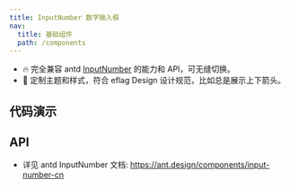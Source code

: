 ```yaml
---
title: InputNumber 数字输入框
nav:
  title: 基础组件
  path: /components
---
```


- 🔥 完全兼容 antd [InputNumber](https://ant.design/components/input-number-cn) 的能力和 API，可无缝切换。
- 💄 定制主题和样式，符合 eflag Design 设计规范，比如总是展示上下箭头。

## 代码演示

<code src="./demo/basic.tsx" title="基本" description="数字输入框"></code>

<code src="./demo/addon.tsx" title="前置/后置标签" description="用于配置一些固定组合。"></code>

<code src="./demo/formatter.tsx" title="格式化展示" description="通过 `formatter` 格式化数字，以展示具有具体含义的数据，往往需要配合 `parser` 一起使用。这里有一个更复杂的货币格式化输入框：[https://codesandbox.io/s/currency-wrapper-antd-input-3ynzo](https://codesandbox.io/s/currency-wrapper-antd-input-3ynzo)"></code>

<code src="./demo/status.tsx" title="自定义状态" description="使用 `status` 为 InputNumber 添加状态，可选 `error` 或者 `warning`。"></code>

## API

- 详见 antd InputNumber 文档: https://ant.design/components/input-number-cn
